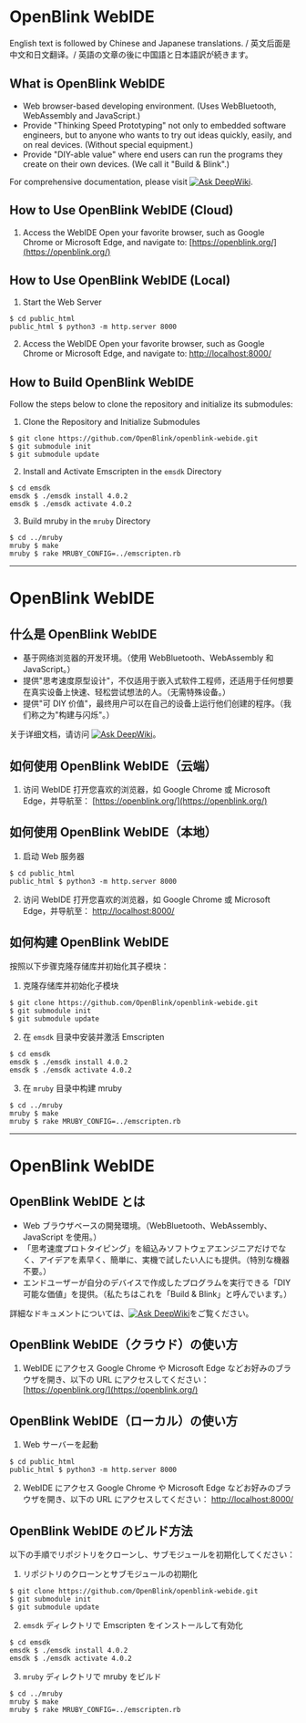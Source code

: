 # OpenBlink WebIDE

English text is followed by Chinese and Japanese translations. / 英文后面是中文和日文翻译。/ 英語の文章の後に中国語と日本語訳が続きます。

## What is OpenBlink WebIDE

- Web browser-based developing environment. (Uses WebBluetooth, WebAssembly and JavaScript.)
- Provide "Thinking Speed Prototyping" not only to embedded software engineers, but to anyone who wants to try out ideas quickly, easily, and on real devices. (Without special equipment.)
- Provide "DIY-able value" where end users can run the programs they create on their own devices. (We call it "Build & Blink".)

For comprehensive documentation, please visit [![Ask DeepWiki](https://deepwiki.com/badge.svg)](https://deepwiki.com/OpenBlink/openblink-webide).

## How to Use OpenBlink WebIDE (Cloud)

1. Access the WebIDE
   Open your favorite browser, such as Google Chrome or Microsoft Edge, and navigate to:
   [https://openblink.org/](https://openblink.org/)

## How to Use OpenBlink WebIDE (Local)

1. Start the Web Server

```console
$ cd public_html
public_html $ python3 -m http.server 8000
```

2. Access the WebIDE
   Open your favorite browser, such as Google Chrome or Microsoft Edge, and navigate to:
   [http://localhost:8000/](http://localhost:8000/)

## How to Build OpenBlink WebIDE

Follow the steps below to clone the repository and initialize its submodules:

1. Clone the Repository and Initialize Submodules

```console
$ git clone https://github.com/OpenBlink/openblink-webide.git
$ git submodule init
$ git submodule update
```

2. Install and Activate Emscripten in the `emsdk` Directory

```console
$ cd emsdk
emsdk $ ./emsdk install 4.0.2
emsdk $ ./emsdk activate 4.0.2
```

3. Build mruby in the `mruby` Directory

```console
$ cd ../mruby
mruby $ make
mruby $ rake MRUBY_CONFIG=../emscripten.rb
```

---

# OpenBlink WebIDE

## 什么是 OpenBlink WebIDE

- 基于网络浏览器的开发环境。（使用 WebBluetooth、WebAssembly 和 JavaScript。）
- 提供"思考速度原型设计"，不仅适用于嵌入式软件工程师，还适用于任何想要在真实设备上快速、轻松尝试想法的人。（无需特殊设备。）
- 提供"可 DIY 价值"，最终用户可以在自己的设备上运行他们创建的程序。（我们称之为"构建与闪烁"。）

关于详细文档，请访问 [![Ask DeepWiki](https://deepwiki.com/badge.svg)](https://deepwiki.com/OpenBlink/openblink-webide)。

## 如何使用 OpenBlink WebIDE（云端）

1. 访问 WebIDE
   打开您喜欢的浏览器，如 Google Chrome 或 Microsoft Edge，并导航至：
   [https://openblink.org/](https://openblink.org/)

## 如何使用 OpenBlink WebIDE（本地）

1. 启动 Web 服务器

```console
$ cd public_html
public_html $ python3 -m http.server 8000
```

2. 访问 WebIDE
   打开您喜欢的浏览器，如 Google Chrome 或 Microsoft Edge，并导航至：
   [http://localhost:8000/](http://localhost:8000/)

## 如何构建 OpenBlink WebIDE

按照以下步骤克隆存储库并初始化其子模块：

1. 克隆存储库并初始化子模块

```console
$ git clone https://github.com/OpenBlink/openblink-webide.git
$ git submodule init
$ git submodule update
```

2. 在 `emsdk` 目录中安装并激活 Emscripten

```console
$ cd emsdk
emsdk $ ./emsdk install 4.0.2
emsdk $ ./emsdk activate 4.0.2
```

3. 在 `mruby` 目录中构建 mruby

```console
$ cd ../mruby
mruby $ make
mruby $ rake MRUBY_CONFIG=../emscripten.rb
```

---

# OpenBlink WebIDE

## OpenBlink WebIDE とは

- Web ブラウザベースの開発環境。（WebBluetooth、WebAssembly、JavaScript を使用。）
- 「思考速度プロトタイピング」を組込みソフトウェアエンジニアだけでなく、アイデアを素早く、簡単に、実機で試したい人にも提供。（特別な機器不要。）
- エンドユーザーが自分のデバイスで作成したプログラムを実行できる「DIY 可能な価値」を提供。（私たちはこれを「Build & Blink」と呼んでいます。）

詳細なドキュメントについては、[![Ask DeepWiki](https://deepwiki.com/badge.svg)](https://deepwiki.com/OpenBlink/openblink-webide)をご覧ください。

## OpenBlink WebIDE（クラウド）の使い方

1. WebIDE にアクセス
   Google Chrome や Microsoft Edge などお好みのブラウザを開き、以下の URL にアクセスしてください：
   [https://openblink.org/](https://openblink.org/)

## OpenBlink WebIDE（ローカル）の使い方

1. Web サーバーを起動

```console
$ cd public_html
public_html $ python3 -m http.server 8000
```

2. WebIDE にアクセス
   Google Chrome や Microsoft Edge などお好みのブラウザを開き、以下の URL にアクセスしてください：
   [http://localhost:8000/](http://localhost:8000/)

## OpenBlink WebIDE のビルド方法

以下の手順でリポジトリをクローンし、サブモジュールを初期化してください：

1. リポジトリのクローンとサブモジュールの初期化

```console
$ git clone https://github.com/OpenBlink/openblink-webide.git
$ git submodule init
$ git submodule update
```

2. `emsdk` ディレクトリで Emscripten をインストールして有効化

```console
$ cd emsdk
emsdk $ ./emsdk install 4.0.2
emsdk $ ./emsdk activate 4.0.2
```

3. `mruby` ディレクトリで mruby をビルド

```console
$ cd ../mruby
mruby $ make
mruby $ rake MRUBY_CONFIG=../emscripten.rb
```
